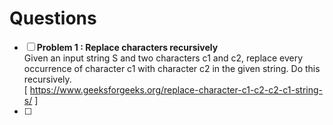 # Questions

- [ ] **Problem 1 : Replace characters recursively**  
      Given an input string S and two characters c1 and c2, replace every occurrence of character c1 with character c2 in the given string.
      Do this recursively.   
      [ https://www.geeksforgeeks.org/replace-character-c1-c2-c2-c1-string-s/ ]   
- [ ] 
